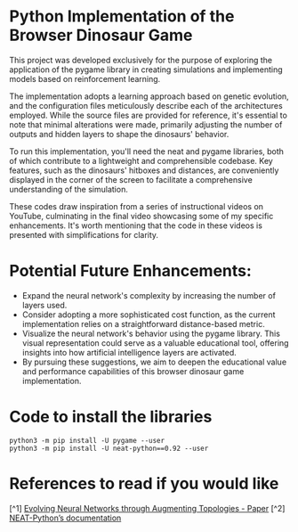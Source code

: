 # Python Implementation of the Browser Dinosaur Game

This project was developed exclusively for the purpose of exploring the application of the pygame library in creating simulations and implementing models based on reinforcement learning.

The implementation adopts a learning approach based on genetic evolution, and the configuration files meticulously describe each of the architectures employed. While the source files are provided for reference, it's essential to note that minimal alterations were made, primarily adjusting the number of outputs and hidden layers to shape the dinosaurs' behavior.

To run this implementation, you'll need the neat and pygame libraries, both of which contribute to a lightweight and comprehensible codebase. Key features, such as the dinosaurs' hitboxes and distances, are conveniently displayed in the corner of the screen to facilitate a comprehensive understanding of the simulation.

These codes draw inspiration from a series of instructional videos on YouTube, culminating in the final video showcasing some of my specific enhancements. It's worth mentioning that the code in these videos is presented with simplifications for clarity.

# Potential Future Enhancements:

* Expand the neural network's complexity by increasing the number of layers used.
* Consider adopting a more sophisticated cost function, as the current implementation relies on a straightforward distance-based metric.
* Visualize the neural network's behavior using the pygame library. This visual representation could serve as a valuable educational tool, offering insights into how artificial intelligence layers are activated.
* By pursuing these suggestions, we aim to deepen the educational value and performance capabilities of this browser dinosaur game implementation.

# Code to install the libraries 
```
python3 -m pip install -U pygame --user
python3 -m pip install -U neat-python==0.92 --user
```

# References to read if you would like

[^1] [Evolving Neural Networks through
Augmenting Topologies - Paper](https://nn.cs.utexas.edu/downloads/papers/stanley.ec02.pdf)
[^2] [NEAT-Python’s documentation](https://neat-python.readthedocs.io/en/latest/)